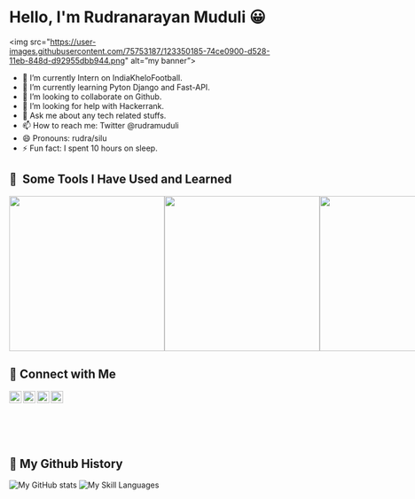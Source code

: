 
<h1><b>Hello, I'm Rudranarayan Muduli &#128512;</b></h1>

  
<img src="https://user-images.githubusercontent.com/75753187/123350185-74ce0900-d528-11eb-848d-d92955dbb944.png" alt=”my banner”>

- 🔭 I’m currently Intern on IndiaKheloFootball.
- 🌱 I’m currently learning Pyton Django and Fast-API.
- 👯 I’m looking to collaborate on Github.
- 🤔 I’m looking for help with Hackerrank.
- 💬 Ask me about any tech related stuffs.
- 📫 How to reach me: Twitter @rudramuduli
- 😄 Pronouns: rudra/silu
- ⚡ Fun fact: I spent 10 hours on sleep.

<h2> 🚀 &nbsp;Some Tools I Have Used and Learned</h2>

<div style="display:flex;flex-direction:row;">
<img src="https://skills.thijs.gg/icons?i=py" style="width:7vh;">
<img src="https://skills.thijs.gg/icons?i=django" style="width:7vh;">
<img src="https://skills.thijs.gg/icons?i=flask" style="width:7vh;">
<img src="https://skills.thijs.gg/icons?i=fastapi" style="width:7vh;">
<img src="https://skills.thijs.gg/icons?i=html" style="width:7vh;">
<img src="https://skills.thijs.gg/icons?i=css" style="width:7vh;">
<img src="https://skills.thijs.gg/icons?i=js" style="width:7vh;">
<img src="https://skills.thijs.gg/icons?i=mysql" style="width:7vh;">
<img src="https://skills.thijs.gg/icons?i=git" style="width:7vh;">
<img src="https://skills.thijs.gg/icons?i=c" style="width:7vh;">
<img src="https://skills.thijs.gg/icons?i=java" style="width:7vh;">
<img src="https://skills.thijs.gg/icons?i=docker" style="width:7vh;">
</div>

<h2> &#128508; Connect with Me</h2>
<div style="display:flex;flex-direction:row;">
<img align="left" alt="codeSTACKr | LinkedIn" width="22px" src="https://cdn.jsdelivr.net/npm/simple-icons@v3/icons/instagram.svg" />
<img align="left" alt="codeSTACKr | Twitter" width="22px" src="https://cdn.jsdelivr.net/npm/simple-icons@v3/icons/twitter.svg" />
<img align="left" alt="codeSTACKr | LinkedIn" width="22px" src="https://cdn.jsdelivr.net/npm/simple-icons@v3/icons/linkedin.svg" />
<img align="left" alt="codeSTACKr | LinkedIn" width="22px" src="https://cdn.jsdelivr.net/npm/simple-icons@v3/icons/facebook.svg" />
</div>
<br><br><br><br>

<h2> &#128508; My Github History </h2>

![My GitHub stats](https://github-readme-stats.vercel.app/api?username=iamrudra-narayan&show_icons=true&theme=gruvbox)
![My Skill Languages](https://github-readme-stats.vercel.app/api/top-langs/?username=iamrudra-narayan&layout=compact)



